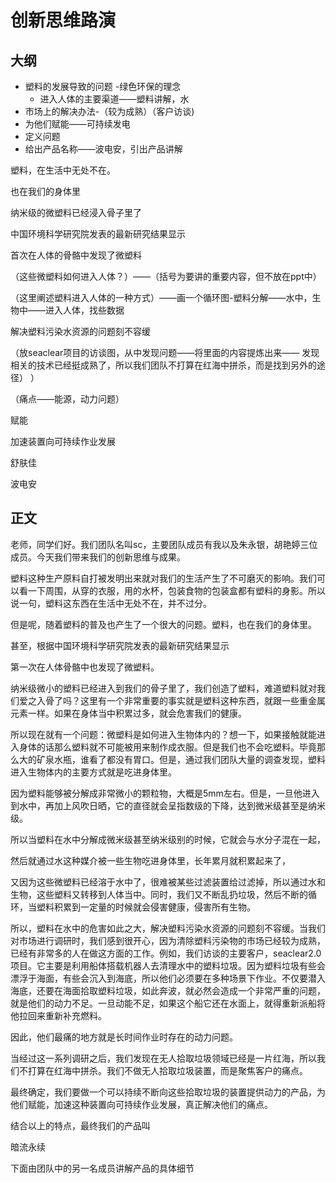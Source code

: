 # 创新思维路演

## 大纲

- 塑料的发展导致的问题 -绿色环保的理念
	- 进入人体的主要渠道——塑料讲解，水
- 市场上的解决办法-（较为成熟）（客户访谈)
- 为他们赋能——可持续发电
- 定义问题
- 给出产品名称——波电安，引出产品讲解

塑料，在生活中无处不在。

也在我们的身体里

纳米级的微塑料已经浸入骨子里了

中国环境科学研究院发表的最新研究结果显示

首次在人体的骨骼中发现了微塑料

（这些微塑料如何进入人体？）——（括号为要讲的重要内容，但不放在ppt中）

（这里阐述塑料进入人体的一种方式）——画一个循环图-塑料分解——水中，生物中——进入人体，找些数据

解决塑料污染水资源的问题刻不容缓

（放seaclear项目的访谈图，从中发现问题——将里面的内容提炼出来——
发现相关的技术已经挺成熟了，所以我们团队不打算在红海中拼杀，而是找到另外的途径）
）

（痛点——能源，动力问题）

赋能

加速装置向可持续作业发展

舒肤佳

波电安

## 正文

老师，同学们好。我们团队名叫sc，主要团队成员有我以及朱永银，胡艳婷三位成员。今天我们带来我们的创新思维与成果。

塑料这种生产原料自打被发明出来就对我们的生活产生了不可磨灭的影响。我们可以看一下周围，从穿的衣服，用的水杯，包装食物的包装盒都有塑料的身影。所以说一句，塑料这东西在生活中无处不在，并不过分。

但是呢，随着塑料的普及也产生了一个很大的问题。塑料，也在我们的身体里。

甚至，根据中国环境科学研究院发表的最新研究结果显示

第一次在人体骨骼中也发现了微塑料。

纳米级微小的塑料已经进入到我们的骨子里了，我们创造了塑料，难道塑料就对我们爱之入骨了吗？这里有一个非常重要的事实就是塑料这种东西，就跟一些重金属元素一样。如果在身体当中积累过多，就会危害我们的健康。

所以现在就有一个问题：微塑料是如何进入生物体内的？想一下，如果接触就能进入身体的话那么塑料就不可能被用来制作成衣服。但是我们也不会吃塑料。毕竟那么大的矿泉水瓶，谁看了都没有胃口。但是，通过我们团队大量的调查发现，塑料进入生物体内的主要方式就是吃进身体里。

因为塑料能够被分解成非常微小的颗粒物，大概是5mm左右。但是，一旦他进入到水中，再加上风吹日晒，它的直径就会呈指数级的下降，达到微米级甚至是纳米级。

所以当塑料在水中分解成微米级甚至纳米级别的时候，它就会与水分子混在一起，

然后就通过水这种媒介被一些生物吃进身体里，长年累月就积累起来了，

又因为这些微塑料已经溶于水中了，很难被某些过滤装置给过滤掉，所以通过水和生物，这些塑料又转移到人体当中。同时，我们又不断乱扔垃圾，然后不断的循环，当塑料积累到一定量的时候就会侵害健康，侵害所有生物。

所以，塑料在水中的危害如此之大，解决塑料污染水资源的问题刻不容缓。当我们对市场进行调研时，我们感到很开心，因为清除塑料污染物的市场已经较为成熟，已经有非常多的人在做这方面的工作。例如，我们访谈的主要客户，seaclear2.0项目。它主要是利用船体搭载机器人去清理水中的塑料垃圾。因为塑料垃圾有些会漂浮于海面，有些会沉入到海底，所以他们必须要在多种场景下作业。不仅要潜入海底，还要在海面拾取塑料垃圾，如此奔波，就必然会造成一个非常严重的问题，就是他们的动力不足。一旦动能不足，如果这个船它还在水面上，就得重新派船将他拉回来重新补充燃料。

因此，他们最痛的地方就是长时间作业时存在的动力问题。

当经过这一系列调研之后，我们发现在无人拾取垃圾领域已经是一片红海，所以我们不打算在红海中拼杀。我们不做无人拾取垃圾装置，而是聚焦客户的痛点。

最终确定，我们要做一个可以持续不断向这些拾取垃圾的装置提供动力的产品，为他们赋能，加速这种装置向可持续作业发展，真正解决他们的痛点。

结合以上的特点，最终我们的产品叫

暗流永续

下面由团队中的另一名成员讲解产品的具体细节







